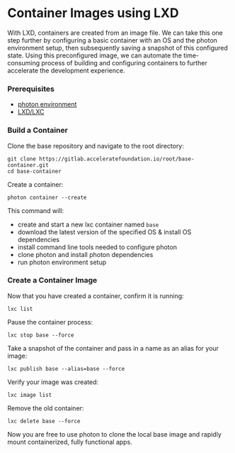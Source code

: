 # Container Images using LXD
With LXD, containers are created from an image file. We can take this one step further by configuring a basic container with an OS and the photon environment setup, then subsequently saving a snapshot of this configured state. Using this preconfigured image, we can automate the time-consuming process of building and configuring containers to further accelerate the development experience.

### Prerequisites
+ [photon environment](https://gitlab.acceleratefoundation.io/root/photon)
+ [LXD/LXC](https://linuxcontainers.org/lxd/getting-started-cli/)

### Build a Container
Clone the base repository and navigate to the root directory:
```
git clone https://gitlab.acceleratefoundation.io/root/base-container.git
cd base-container
```
Create a container:
```
photon container --create
```
This command will:
+ create and start a new lxc container named `base`
+ download the latest version of the specified OS & install OS dependencies
+ install command line tools needed to configure photon
+ clone photon and install photon dependencies
+ run photon environment setup

### Create a Container Image
Now that you have created a container, confirm it is running:
```
lxc list
```

Pause the container process:
```
lxc stop base --force
```

Take a snapshot of the container and pass in a name as an alias for your image:
```
lxc publish base --alias=base --force
```

Verify your image was created:
```
lxc image list
```

Remove the old container:
```
lxc delete base --force
```

Now you are free to use photon to clone the local base image and rapidly mount containerized, fully functional apps. 
